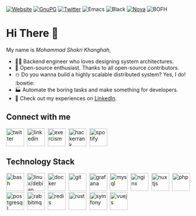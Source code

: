 [![Website](https://img.shields.io/website?url=https%3A%2F%2Fslashsbin.dev%2F)](https://slashsbin.dev)
[![GnuPG](https://img.shields.io/badge/GPG-GPG?logo=gnuprivacyguard&logoColor=%230093DD)](https://slashsbin.dev/slashsbin.asc)
[![Twitter](https://img.shields.io/twitter/follow/slashsbin?style=social)](https://twitter.com/slashsbin/)
![Emacs](https://img.shields.io/badge/Compatibility-Emacs-%237F5AB6?logo=gnuemacs)
![Black](https://img.shields.io/badge/Code%20Style-Black%20%F0%9F%90%88%E2%80%8D%E2%AC%9B-black)
[![Nova](https://img.shields.io/badge/Certified%20For-StarCraft%20II%3A%20Nova%20Covert%20Ops-blue)](https://starcraft2.blizzard.com/)
![BOFH](https://img.shields.io/badge/BOFH-%2FsBin-004d44)

# Hi There 👋

My name is _Mohammad Shokri Khanghah_,

- :technologist: Backend engineer who loves designing system architectures.
- :gift: Open-source enthusiast. Thanks to all open-source contributors.
- :snowman: Do you wanna build a highly scalable distributed system? Yes, I do! :bowtie:
- :factory: Automate the boring tasks and make something for developers.
- :bookmark_tabs: Check out my experiences on [LinkedIn](https://www.linkedin.com/in/slashsbin).

## Connect with me
<p align="left">
    <a href="https://twitter.com/slashsbin" target="_blank"><img align="center" src="https://cdn.simpleicons.org/x" alt="twitter" height="48" width="48" title="Twitter" /></a>&nbsp;
    <a href="https://www.linkedin.com/in/slashsbin" target="_blank"><img align="center" src="https://cdn.simpleicons.org/linkedin"  alt="linkedin" height="48" width="48" title="LinkedIn" /></a>&nbsp;
    <a href="https://exercism.org/profiles/slashsbin" target="_blank"><img align="center" src="https://cdn.simpleicons.org/exercism" alt="exercism" height="48" width="48" title="Exercism" /></a>&nbsp;
    <a href="https://www.hackerrank.com/slashsbin" target="_blank"><img align="center" src="https://cdn.simpleicons.org/hackerrank" alt="hackerrank" height="48" width="48" title="HackerRank" /></a>&nbsp;
    <a href="https://open.spotify.com/user/1146794683" target="_blank"><img align="center" src="https://cdn.simpleicons.org/spotify" alt="spotify" height="48" width="48" title="Spotify" /></a>
</p>

## Technology Stack
<p align="left">
    <a title="Bash" href="https://www.gnu.org/software/bash/" target="_blank"><img src="https://cdn.simpleicons.org/gnubash" alt="bash" width="48" height="48"/></a>&nbsp;
    <a title="Debian" href="https://www.debian.org/" target="_blank"> <img src="https://cdn.simpleicons.org/debian" alt="linux/debian" width="48" height="48"/></a>&nbsp;
    <a title="Docker" href="https://www.docker.com/" target="_blank"> <img src="https://cdn.simpleicons.org/docker" alt="docker" width="48" height="48"/></a>&nbsp;
    <a title="Git" href="https://git-scm.com/" target="_blank"> <img src="https://cdn.simpleicons.org/git" alt="git" width="48" height="48"/></a>&nbsp;
    <a title="Grafana" href="https://grafana.com/" target="_blank"> <img src="https://cdn.simpleicons.org/grafana" alt="grafana" width="48" height="48"/></a>&nbsp;
    <a title="MySQL" href="https://www.mysql.com/" target="_blank"> <img src="https://cdn.simpleicons.org/mysql" alt="mysql" width="48" height="48"/></a>&nbsp;
    <a title="NginX" href="https://www.nginx.com" target="_blank"> <img src="https://cdn.simpleicons.org/nginx" alt="nginx" width="48" height="48"/></a>&nbsp;
    <a title="NuxtJS" href="https://nuxtjs.org/" target="_blank"> <img src="https://cdn.simpleicons.org/nuxtdotjs" alt="nuxtjs" width="48" height="48"/></a>&nbsp;
    <a title="PHP" href="https://www.php.net" target="_blank"> <img src="https://cdn.simpleicons.org/php" alt="php" width="48" height="48"/></a>&nbsp;
    <a title="PostgreSQL" href="https://www.postgresql.org" target="_blank"> <img src="https://cdn.simpleicons.org/postgresql" alt="postgresql" width="48" height="48"/></a>&nbsp;
    <a title="RabbitMQ" href="https://www.rabbitmq.com" target="_blank"> <img src="https://cdn.simpleicons.org/rabbitmq" alt="rabbitmq" width="48" height="48"/></a>&nbsp;
    <a title="Redis" href="https://redis.io" target="_blank"> <img src="https://cdn.simpleicons.org/redis" alt="redis" width="48" height="48"/></a>&nbsp;
    <a title="Rust" href="https://www.rust-lang.org" target="_blank"> <img src="https://cdn.simpleicons.org/rust" alt="rust" width="48" height="48"/></a>&nbsp;
    <a title="Symfony" href="https://symfony.com" target="_blank"> <img src="https://cdn.simpleicons.org/symfony" alt="symfony" width="48" height="48"/></a>&nbsp;
    <a title="VueJS" href="https://vuejs.org/" target="_blank"> <img src="https://cdn.simpleicons.org/vuedotjs" alt="vuejs" width="48" height="48"/></a>
</p>
